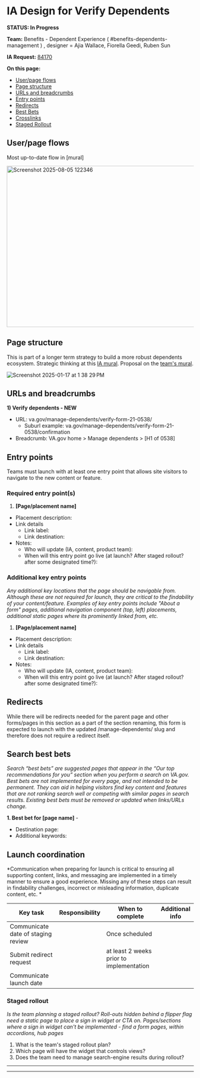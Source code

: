 # IA Design for Verify Dependents
**STATUS: In Progress**

**Team:** Benefits - Dependent Experience ( #benefits-dependents-management ) , designer = Ajia Wallace, Fiorella Geedi, Ruben Sun

**IA Request:** [84170](https://github.com/department-of-veterans-affairs/va.gov-team/issues/84170)

**On this page:**
- [User/page flows](#flows)
- [Page structure](#map)
- [URLs and breadcrumbs](#url)
- [Entry points](#nav)
- [Redirects](#redirects)
- [Best Bets](#bestbets)
- [Crosslinks](#crosslinks)
- [Staged Rollout](#stagedrollout)


## <a name="flows"></a>User/page flows <br>
Most up-to-date flow in [mural]

<img width="1404" height="433" alt="Screenshot 2025-08-05 122346" src="https://github.com/user-attachments/assets/47df9399-0280-4b9d-bfd0-81ddb72218a4" />


## <a name="map"></a>Page structure<br>
This is part of a longer term strategy to build a more robust dependents ecosystem. Strategic thinking at this [IA mural](https://app.mural.co/t/departmentofveteransaffairs9999/m/departmentofveteransaffairs9999/1717521751866/127cbff63df95bedf011a5463797989197bc069d). Proposal on the [team's mural](https://app.mural.co/t/departmentofveteransaffairs9999/m/departmentofveteransaffairs9999/1689863079145/5b97ba9ea11077f983f3413167f6324f11aa04a8?wid=0-1736373800549).

![Screenshot 2025-01-17 at 1 38 29 PM](https://github.com/user-attachments/assets/ec1cb253-afa2-454e-b9dc-834f127401e5)



## <a name="url"></a>URLs and breadcrumbs

**1) Verify dependents - NEW**
- URL: va.gov/manage-dependents/verify-form-21-0538/
   - Suburl example: va.gov/manage-dependents/verify-form-21-0538/confirmation
- Breadcrumb: VA.gov home > Manage dependents > [H1 of 0538]


## <a name="nav"></a>Entry points <br>
Teams must launch with at least one entry point that allows site visitors to navigate to the new content or feature. 

### Required entry point(s)

1. **[Page/placement name]**
  - Placement description: 
  - Link details
    - Link label: 
    - Link destination: 
  - Notes:
    - Who will update (IA, content, product team):
    - When will this entry point go live (at launch? After staged rollout? after some designated time?):

### Additional key entry points
_Any additional key locations that the page should be navigable from. Although these are not required for launch, they are critical to the findability of your content/feature.  Examples of key entry points include "About a form" pages, additional navigation component (top, left) placements, additional static pages where its prominently linked from, etc._

1. **[Page/placement name]**
  - Placement description: 
  - Link details
    - Link label: 
    - Link destination: 
  - Notes:
    - Who will update (IA, content, product team):
    - When will this entry point go live (at launch? After staged rollout? after some designated time?):

##  <a name="redirects"></a>Redirects <br>
While there will be redirects needed for the parent page and other forms/pages in this section as a part of the section renaming, this form is expected to launch with the updated /manage-dependents/ slug and therefore does not require a redirect itself.  

## <a name="bestbets"></a>Search best bets
*Search “best bets” are suggested pages that appear in the “Our top recommendations for you” section when you perform a search on VA.gov. Best bets are not implemented for every page, and not intended to be permanent.  They can aid in helping visitors find key content and features that are not ranking search well or competing with similar pages in search results. Existing best bets must be removed or updated when links/URLs change.*

**1. Best bet for [page name]** - 
- Destination page:
- Additional keywords:

## <a name="launch"></a>Launch coordination <br>
*Communication when preparing for launch is critical to ensuring all supporting content, links, and messaging are implemented in a timely manner to ensure a good experience. Missing any of these steps can result in findability challenges, incorrect or misleading information, duplicate content, etc. *

Key task | Responsibility | When to complete | Additional info
--- | --- | --- | ---
Communicate date of staging review | | Once scheduled |
Submit redirect request | | at least 2 weeks prior to implementation | 
Communicate launch date | | |




### Staged rollout
*Is the team planning a staged rollout? Roll-outs hidden behind a flipper flag need a static page to place a sign in widget or CTA on. Pages/sections where a sign in widget can't be implemented - find a form pages, within accordions, hub pages*

1. What is the team's staged rollout plan?
2. Which page will have the widget that controls views?
3. Does the team need to manage search-engine results during rollout?





<hr>
<hr>

